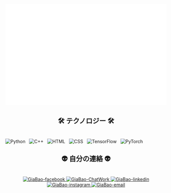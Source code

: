 <!-- GiaBaoPham -->
<a href="#" target="_blank">
  <img src="giabao.svg" width="1200" alt="giabao" />
</a>

<h2 align="center">🛠 テクノロジー 🛠</h2>
<br>
<!-- https://simpleicons.org/ -->
<span><img src="https://img.shields.io/badge/Python-282C34?logo=python&logoColor=#3776AB" alt="Python" title="Python" height="25" /></span>
&nbsp;
<span><img src="https://img.shields.io/badge/C++-282C34?logo=c++&logoColor=#00599C" alt="C++" title="C++" height="25" /></span>
&nbsp;
<span><img src="https://img.shields.io/badge/HTML5-282C34?logo=hTML5&logoColor=#E34F26" alt="HTML" title="HTML" height="25" /></span>
&nbsp;
<span><img src="https://img.shields.io/badge/CSS3-282C34?logo=cSS3&logoColor=#1572B6" alt="CSS" title="CSS" height="25" /></span>
&nbsp;
<span><img src="https://img.shields.io/badge/TensorFlow-282C34?logo=tensorFlow&logoColor=#FF6F00" alt="TensorFlow" title="TensorFlow" height="25" /></span>
&nbsp;
<span><img src="https://img.shields.io/badge/PyTorch-282C34?logo=pyTorch&logoColor=#EE4C2C" alt="PyTorch" title="PyTorch" height="25" /></span>
&nbsp;

<h2 align="center">👽 自分の連絡 👽</h2>
<br>
<!-- https://icons8.com -->
<div align="center">
  
  <a href="https://www.facebook.com/pham.giabao.52438/" target="blank">
    <img src="https://img.icons8.com/bubbles/100/000000/facebook-new.png" alt="GiaBao-facebook" />
  </a>
  <a href="https://www.chatwork.com/3gdu4lej1zs4w" target="blank">
    <img src="https://img.icons8.com/?size=100&id=112787&format=png&color=000000" alt="GiaBao-ChatWork" />
  </a>
  <a href="https://www.linkedin.com/in/b%E1%BA%A3o-ph%E1%BA%A1m-gia-1a0785300/" target="blank">
    <img src="https://img.icons8.com/bubbles/100/000000/linkedin.png" alt="GiaBao-linkedin" />
  </a>
  <a href="https://www.instagram.com/phamgiabao2004/" target="blank">
    <img src="https://img.icons8.com/bubbles/100/000000/instagram.png" alt="GiaBao-instagram" />
  </a>
  <a href="mailto:22520115@gm.uit.edu.vn" target="top">
    <img src="https://img.icons8.com/bubbles/100/000000/apple-mail.png" alt="GiaBao-email" />
  </a>
</div>

<br>

<br>